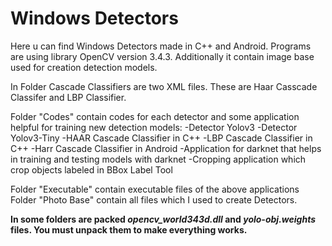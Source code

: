 # Windows Detectors
Here u can find Windows Detectors made in C++ and Android. Programs are using library OpenCV version 3.4.3.  Additionally it contain image base used for creation detection models.

In Folder Cascade Classifiers are  two XML files. These are Haar Casscade Classifer and LBP Classifier.

Folder "Codes" contain codes for each detector and some application helpful for training new detection models:
-Detector Yolov3
-Detector Yolov3-Tiny
-HAAR Cascade Classifier in C++
-LBP Cascade Classifier in C++
-Harr Cascade Classifier in Android
-Application for darknet that helps in training and testing models with darknet
-Cropping application which crop objects labeled in BBox Label Tool

Folder "Executable" contain executable files of the above applications
Folder "Photo Base" contain all files which I used to create Detectors. 

<b>In some folders are packed <i>opencv_world343d.dll</i> and <i>yolo-obj.weights</i> files. You must unpack them to make everything works.</b>
